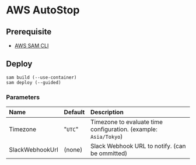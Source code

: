 # AWS AutoStop

## Prerequisite

- [AWS SAM CLI](https://docs.aws.amazon.com/ja_jp/serverless-application-model/latest/developerguide/install-sam-cli.html)

## Deploy

```shell
sam build (--use-container)
sam deploy (--guided)
```

### Parameters

|Name|Default|Description|
|:--|:--|:--|
|Timezone|"`UTC`"|Timezone to evaluate time configuration. (example: `Asia/Tokyo`)|
|SlackWebhookUrl|(none)|Slack Webhook URL to notify. (can be ommitted)|
